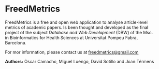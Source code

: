 # FreedMetrics
FreedMetrics is a free and open web application to analyse article-level metrics of academic papers. Is been thought and developed as the final project of the subject *Database and Web Development* (DBW) of the Msc. in Bioinformatics for Health Sciences at Universitat Pompeu Fabra, Barcelona.

For mor information, please contact us at freedmetrics@gmail.com

**Authors:** Òscar Camacho, Miguel Luengo, David Sotillo and Joan Térmens
